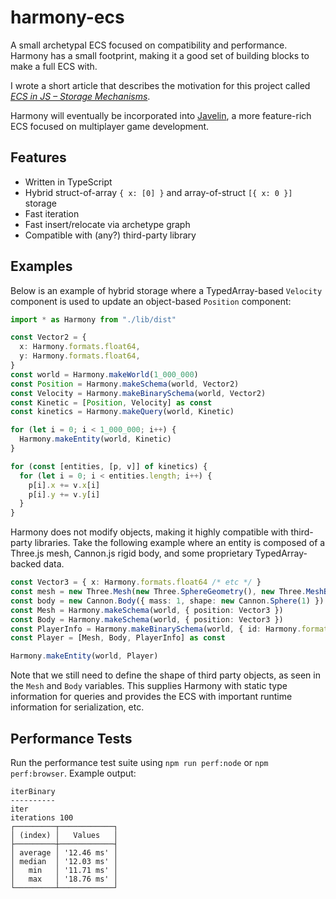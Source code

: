 # harmony-ecs

A small archetypal ECS focused on compatibility and performance. Harmony has a small footprint, making it a good set of building blocks to make a full ECS with.

I wrote a short article that describes the motivation for this project called _[ECS in JS – Storage Mechanisms](https://javelin.hashnode.dev/ecs-in-js-storage-mechanisms)_.

Harmony will eventually be incorporated into [Javelin](https://github.com/3mcd/javelin), a more feature-rich ECS focused on multiplayer game development.

## Features

- Written in TypeScript
- Hybrid struct-of-array `{ x: [0] }` and array-of-struct `[{ x: 0 }]` storage
- Fast iteration
- Fast insert/relocate via archetype graph
- Compatible with (any?) third-party library

## Examples

Below is an example of hybrid storage where a TypedArray-based `Velocity` component is used to update an object-based `Position` component:

```ts
import * as Harmony from "./lib/dist"

const Vector2 = {
  x: Harmony.formats.float64,
  y: Harmony.formats.float64,
}
const world = Harmony.makeWorld(1_000_000)
const Position = Harmony.makeSchema(world, Vector2)
const Velocity = Harmony.makeBinarySchema(world, Vector2)
const Kinetic = [Position, Velocity] as const
const kinetics = Harmony.makeQuery(world, Kinetic)

for (let i = 0; i < 1_000_000; i++) {
  Harmony.makeEntity(world, Kinetic)
}

for (const [entities, [p, v]] of kinetics) {
  for (let i = 0; i < entities.length; i++) {
    p[i].x += v.x[i]
    p[i].y += v.y[i]
  }
}
```

Harmony does not modify objects, making it highly compatible with third-party libraries. Take the following example where an entity is composed of a Three.js mesh, Cannon.js rigid body, and some proprietary TypedArray-backed data.

```ts
const Vector3 = { x: Harmony.formats.float64 /* etc */ }
const mesh = new Three.Mesh(new Three.SphereGeometry(), new Three.MeshBasicMaterial())
const body = new Cannon.Body({ mass: 1, shape: new Cannon.Sphere(1) })
const Mesh = Harmony.makeSchema(world, { position: Vector3 })
const Body = Harmony.makeSchema(world, { position: Vector3 })
const PlayerInfo = Harmony.makeBinarySchema(world, { id: Harmony.formats.uint32 })
const Player = [Mesh, Body, PlayerInfo] as const

Harmony.makeEntity(world, Player)
```

Note that we still need to define the shape of third party objects, as seen in the `Mesh` and `Body` variables. This supplies Harmony with static type information for queries and provides the ECS with important runtime information for serialization, etc.

## Performance Tests

Run the performance test suite using `npm run perf:node` or `npm perf:browser`. Example output:

```
iterBinary
----------
iter
iterations 100
┌─────────┬────────────┐
│ (index) │   Values   │
├─────────┼────────────┤
│ average │ '12.46 ms' │
│ median  │ '12.03 ms' │
│   min   │ '11.71 ms' │
│   max   │ '18.76 ms' │
└─────────┴────────────┘
```

